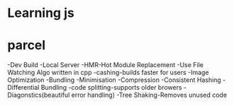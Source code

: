 # Learning js
# parcel
-Dev Build
-Local Server
-HMR-Hot Module Replacement
-Use File Watching Algo written in cpp
-cashing-builds faster for users
-Image Optimization
-Bundling
-Minimisation
-Compression
-Consistent Hashing
-Differential Bundling
-code splitting-supports older browers
-Diagonstics(beautiful error handling)
-Tree Shaking-Removes unused code
